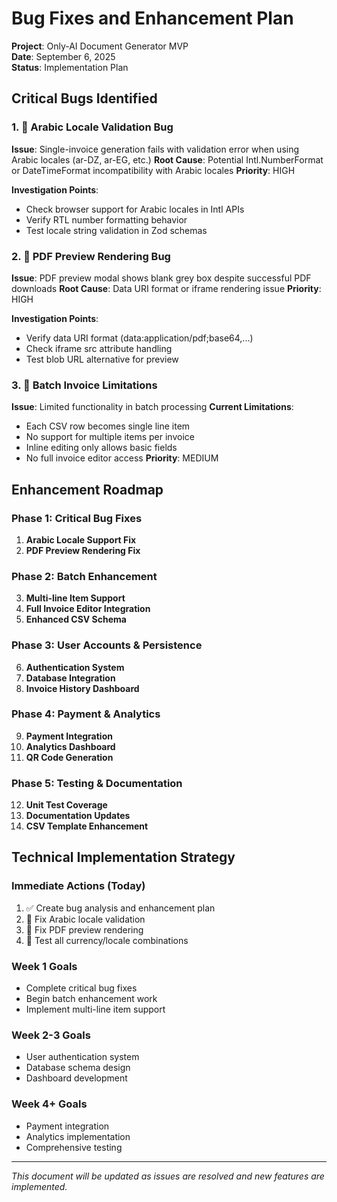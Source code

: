 # Bug Fixes and Enhancement Plan

**Project**: Only-AI Document Generator MVP  
**Date**: September 6, 2025  
**Status**: Implementation Plan  

## Critical Bugs Identified

### 1. 🐛 Arabic Locale Validation Bug
**Issue**: Single-invoice generation fails with validation error when using Arabic locales (ar-DZ, ar-EG, etc.)
**Root Cause**: Potential Intl.NumberFormat or DateTimeFormat incompatibility with Arabic locales
**Priority**: HIGH

**Investigation Points**:
- Check browser support for Arabic locales in Intl APIs
- Verify RTL number formatting behavior
- Test locale string validation in Zod schemas

### 2. 🐛 PDF Preview Rendering Bug  
**Issue**: PDF preview modal shows blank grey box despite successful PDF downloads
**Root Cause**: Data URI format or iframe rendering issue
**Priority**: HIGH

**Investigation Points**:
- Verify data URI format (data:application/pdf;base64,...)
- Check iframe src attribute handling
- Test blob URL alternative for preview

### 3. 🚧 Batch Invoice Limitations
**Issue**: Limited functionality in batch processing
**Current Limitations**:
- Each CSV row becomes single line item
- No support for multiple items per invoice
- Inline editing only allows basic fields
- No full invoice editor access
**Priority**: MEDIUM

## Enhancement Roadmap

### Phase 1: Critical Bug Fixes
1. **Arabic Locale Support Fix**
2. **PDF Preview Rendering Fix**

### Phase 2: Batch Enhancement  
3. **Multi-line Item Support**
4. **Full Invoice Editor Integration**
5. **Enhanced CSV Schema**

### Phase 3: User Accounts & Persistence
6. **Authentication System**
7. **Database Integration**
8. **Invoice History Dashboard**

### Phase 4: Payment & Analytics
9. **Payment Integration**
10. **Analytics Dashboard**
11. **QR Code Generation**

### Phase 5: Testing & Documentation
12. **Unit Test Coverage**
13. **Documentation Updates**
14. **CSV Template Enhancement**

## Technical Implementation Strategy

### Immediate Actions (Today)
1. ✅ Create bug analysis and enhancement plan
2. 🔧 Fix Arabic locale validation
3. 🔧 Fix PDF preview rendering
4. 🔧 Test all currency/locale combinations

### Week 1 Goals
- Complete critical bug fixes
- Begin batch enhancement work
- Implement multi-line item support

### Week 2-3 Goals  
- User authentication system
- Database schema design
- Dashboard development

### Week 4+ Goals
- Payment integration
- Analytics implementation
- Comprehensive testing

---

*This document will be updated as issues are resolved and new features are implemented.*
